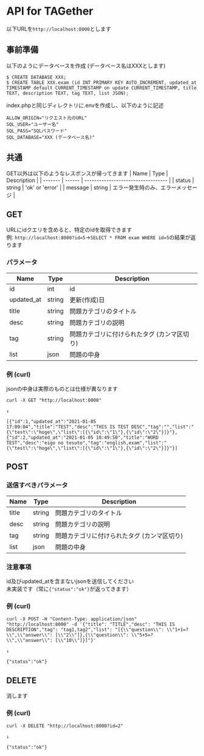 # API for TAGether

以下URLを`http://localhost:8000`とします

## 事前準備
以下のようにデータベースを作成 (データベース名はXXXとします)
```
$ CREATE DATABASE XXX;
$ CREATE TABLE XXX.exam (id INT PRIMARY KEY AUTO_INCREMENT, updated_at TIMESTAMP default CURRENT_TIMESTAMP on update CURRENT_TIMESTAMP, title TEXT, description TEXT, tag TEXT, list JSON);
```
index.phpと同じディレクトリに.envを作成し、以下のように記述
```
ALLOW_ORIGIN="リクエスト元のURL"
SQL_USER="ユーザー名"
SQL_PASS="SQLパスワード"
SQL_DATABASE="XXX (データベース名)"
```

## 共通
GET以外は以下のようなレスポンスが帰ってきます
| Name    | Type   | Description                        |
| ------- | ------ | ---------------------------------- |
| status  | string | 'ok' or 'error'                    |
| message | string | エラー発生時のみ、エラーメッセージ |

## GET
URLにidクエリを含めると、特定のidを取得できます  
例: `http://localhost:8000?id=5`→`SELECT * FROM exam WHERE id=5`の結果が返ります  
### パラメータ
| Name       | Type   | Description                                 |
| ---------- | ------ | ------------------------------------------- |
| id         | int    | id                                          |
| updated_at | string | 更新(作成)日                                |
| title      | string | 問題カテゴリのタイトル                      |
| desc       | string | 問題カテゴリの説明                          |
| tag        | string | 問題カテゴリに付けられたタグ (カンマ区切り) |
| list       | json   | 問題の中身                                  |
### 例 (curl)
jsonの中身は実際のものとは仕様が異なります
```
curl -X GET "http://localhost:8000"

↓

[{"id":1,"updated_at":"2021-01-05 17:09:04","title":"TEST","desc":"THIS IS TEST DESC","tag":"","list":"{\"test\":\"hoge\",\"list\":[{\"id\":\"1\"},{\"id\":\"2\"}]}"},{"id":2,"updated_at":"2021-01-05 18:49:50","title":"WORD TEST","desc":"eigo no tesuto","tag":"english,exam","list":"{\"test\":\"hoge\",\"list\":[{\"id\":\"1\"},{\"id\":\"2\"}]}"}]
```

## POST
### 送信すべきパラメータ
| Name       | Type   | Description                                 |
| ---------- | ------ | ------------------------------------------- |
| title      | string | 問題カテゴリのタイトル                      |
| desc       | string | 問題カテゴリの説明                          |
| tag        | string | 問題カテゴリに付けられたタグ (カンマ区切り) |
| list       | json   | 問題の中身                                  |
### 注意事項
id及びupdated_atを含まないjsonを送信してください  
未実装です（常に`{"status":"ok"}`が返ってきます）
### 例 (curl)
```
curl -X POST -H "Content-Type: application/json" "http://localhost:8000" -d '{"title": "TITLE","desc": "THIS IS DESCRIPTION","tag": "tag1,tag2","list": "[{\\"question\\": \\"1+1=?\\",\\"answer\\": [\\"2\\"]},{\\"question\\": \\"5+5=?\\",\\"answer\\": [\\"10\\"]}]"}'

↓

{"status":"ok"}
```

## DELETE
消します
### 例 (curl)
```
curl -X DELETE "http://localhost:8000?id=2"

↓

{"status":"ok"}
```

